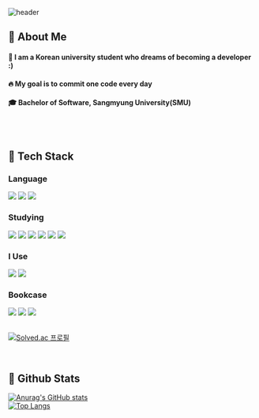 <div>
  
  <!--Header-->
  ![header](https://capsule-render.vercel.app/api?type=waving&color=gradient&height=300&section=header&text=WELCOME%20%20🐳)
  
</div>

<div>
  <!--Body-->
  
  ## 👀 About Me
  #### :information_desk_person: I am a Korean university student who dreams of becoming a developer :)<br/>
  #### :fire: My goal is to commit one code every day<br/>
  #### :mortar_board: Bachelor of Software, Sangmyung University(SMU)
  <br/>
  <br/>
  
  ## 🧱 Tech Stack
  ### Language
  <!--C-->
  <img src="https://img.shields.io/badge/C-A8B9CC?style=flat-square&logo=C&logoColor=white"/>
  <!--Python-->
  <img src="https://img.shields.io/badge/Python-3776AB?style=flat-square&logo=Python&logoColor=white"/>
  <!--JAVA-->
  <img src="https://img.shields.io/badge/Java-007396?style=flat-square&logo=java&logoColor=white"/>
  <br/>
  
  ### Studying
  <!--C++-->
  <img src="https://img.shields.io/badge/Cplusplus-00599C?style=flat-square&logo=cplusplus&logoColor=white"/>
  <!--JavaScript-->
  <img src="https://img.shields.io/badge/JavaScript-F7DF1E?style=flat-square&logo=JavaScript&logoColor=white"/>
  <!--HTML5-->
  <img src="https://img.shields.io/badge/HTML5-E34F26?style=flat-square&logo=HTML5&logoColor=white"/>
  <!--CSS-->
  <img src="https://img.shields.io/badge/CSS3-1572B6?style=flat-square&logo=CSS3&logoColor=white"/>
  <!--React-->
  <img src="https://img.shields.io/badge/React-20232a?style=flat-square&logo=react&logoColor=#61DAFB"/>
  <!--Unity-->
  <img src="https://img.shields.io/badge/Unity-FFFFFF?style=flat-square&logo=unity&logoColor=gray"/>
  
  
  ### I Use
  <!--Vscode-->
  <img src="https://img.shields.io/badge/Visual%20Studio%20Code-007ACC.svg?&style=for-the-badge&logo=Visual%20Studio%20Code&logoColor=white"/>
  <!--IntelliJ-->
  <img src="https://img.shields.io/badge/Intellij%20IDEA-161A36?style=flat-square&logo=Intellij%20IDEA&logoColor=white"/>

  <br/>
  
  ### Bookcase
  <!--Next.tjs-->
  <img src="https://img.shields.io/badge/Next.js-000000?style=flat-square&logo=nextdotjs&logoColor=white"/>
  <!--Node.js-->
  <img src="https://img.shields.io/badge/Node.js-5FA04E?style=flat-square&logo=nodedotjs&logoColor=white"/>
  <!--MongoDB-->
  <img src="https://img.shields.io/badge/Mongodb-47A248?style=flat-square&logo=mongodb&logoColor=white"/>
  <br/>
  <br/>

  [![Solved.ac
프로필](http://mazassumnida.wtf/api/v2/generate_badge?boj=gkswns0429)](https://solved.ac/gkswns0429)
  
  <br/>


  
  ## 🤔 Github Stats
  [![Anurag's GitHub stats](https://github-readme-stats.vercel.app/api?username=HanJun-g0id)](https://github.com/anuraghazra/github-readme-stats)
  <br/>
  [![Top Langs](https://github-readme-stats.vercel.app/api/top-langs/?username=HanJun-g0id)](https://github.com/anuraghazra/github-readme-stats)
  
</div>
